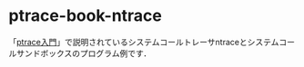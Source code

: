 # ptrace-book-ntrace

「[ptrace入門](https://www.amazon.co.jp/dp/B07X2PCH7K/)」で説明されているシステムコールトレーサntraceとシステムコールサンドボックスのプログラム例です．
